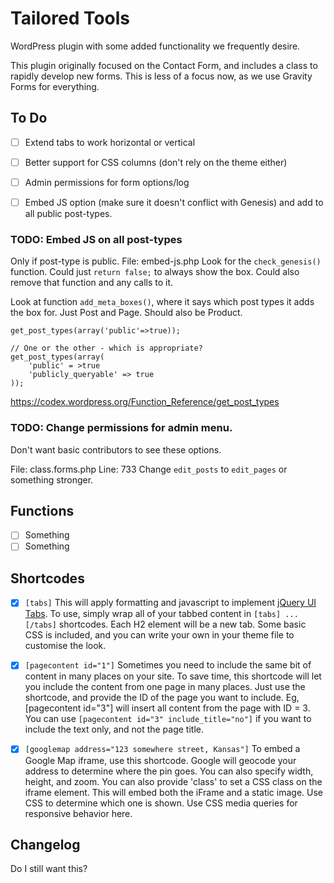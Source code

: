 # Tailored Tools

WordPress plugin with some added functionality we frequently desire.

This plugin originally focused on the Contact Form, and includes a class to rapidly develop new forms.  This is less of a focus now, as we use Gravity Forms for everything.

## To Do

- [ ] Extend tabs to work horizontal or vertical
- [ ] Better support for CSS columns (don't rely on the theme either)
- [ ] Admin permissions for form options/log
- [ ] Embed JS option (make sure it doesn't conflict with Genesis) and add to all public post-types.


### TODO: Embed JS on all post-types
Only if post-type is public.
File: embed-js.php
Look for the `check_genesis()` function.  Could just `return false;` to always show the box.
Could also remove that function and any calls to it.

Look at function `add_meta_boxes()`, where it says which post types it adds the box for.  Just Post and Page.  Should also be Product.

```
get_post_types(array('public'=>true));

// One or the other - which is appropriate?
get_post_types(array(
	'public' = >true
	'publicly_queryable' => true 
));
```
https://codex.wordpress.org/Function_Reference/get_post_types


### TODO: Change permissions for admin menu.
Don't want basic contributors to see these options.

File: class.forms.php
Line: 733
Change `edit_posts` to `edit_pages` or something stronger.

## Functions

- [ ] Something
- [ ] Something

## Shortcodes

- [x] `[tabs]`
This will apply formatting and javascript to implement [jQuery UI Tabs](http://jqueryui.com/demos/tabs/).  To use, simply wrap all of your tabbed content in `[tabs] ... [/tabs]` shortcodes.  Each H2 element will be a new tab.  Some basic CSS is included, and you can write your own in your theme file to customise the look.

- [x] `[pagecontent id="1"]`
Sometimes you need to include the same bit of content in many places on your site.  To save time, this shortcode will let you include the content from one page in many places.  Just use the shortcode, and provide the ID of the page you want to include.  Eg, [pagecontent id="3"] will insert all content from the page with ID = 3.  You can use `[pagecontent id="3" include_title="no"]` if you want to include the text only, and not the page title.

- [x] `[googlemap address="123 somewhere street, Kansas"]`
To embed a Google Map iframe, use this shortcode.  Google will geocode your address to determine where the pin goes.  You can also specify width, height, and zoom.  You can also provide 'class' to set a CSS class on the iframe element.  This will embed both the iFrame and a static image.  Use CSS to determine which one is shown.  Use CSS media queries for responsive behavior here.


## Changelog

Do I still want this?
